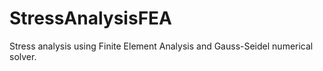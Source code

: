 # StressAnalysisFEA
Stress analysis using Finite Element Analysis and Gauss-Seidel numerical solver.
